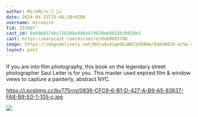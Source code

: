 ```yaml
---
author: MiroMiro 🔵 🏴‍☠️
date: 2024-04-15T15:46:29+0200
username: miromiro
fid: 357687
cast_id: 0x69b8574bc71b108e49bb47db38e68b31b3b92de5
cast: https://warpcast.com/miromiro/0x69b8574b
image: https://imagedelivery.net/BXluQx4ige9GuW0Ia56BHw/8a648820-ec5e-4bd6-6281-34caa6598300/original
layout: post
---
```

If you are into film photography, this book on the legendary street photographer Saul Leiter is for you. This master used expired film & window views to capture a painterly, abstract NYC.  
  
https://i.postimg.cc/bv775rnv/0836-CFC9-6-B1-D-427-A-B9-A5-83637-FA8-B9-E0-1-105-c.jpg  

![](https://imagedelivery.net/BXluQx4ige9GuW0Ia56BHw/8a648820-ec5e-4bd6-6281-34caa6598300/original)